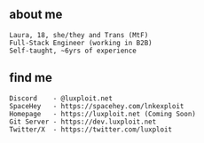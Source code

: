 ## about me
    Laura, 18, she/they and Trans (MtF)
    Full-Stack Engineer (working in B2B)
    Self-taught, ~6yrs of experience

## find me
    Discord    - @luxploit.net
    SpaceHey   - https://spacehey.com/lnkexploit
    Homepage   - https://luxploit.net (Coming Soon)
    Git Server - https://dev.luxploit.net
    Twitter/X  - https://twitter.com/luxploit
